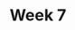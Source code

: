 ---
    title: Week 7
    weekNumber: 7
    days:
      - date: 2022-11-7
        events:
          "**LEC 19**{: .label .label-lecture } [Bootstrapping, Percentiles, and Confidence Intervals](http://datahub.ucsd.edu/user-redirect/git-sync?repo=https://github.com/dsc-courses/dsc10-2022-fa&subPath=lectures/lec19/lec19.ipynb) [✏️](resources/lectures/lec19/lec19.html)":
            "[CIT 13.1-13.3](https://inferentialthinking.com/chapters/13/1/Percentiles.html)"
                
          "**DIS 7**{: .label .label-disc } [Hypothesis Testing and Permutation Testing](https://practice.dsc10.com/disc07)":
      - date: 2022-11-8
        events:
          
          "**HW 5**{: .label .label-hw } **[Simulation, Sampling, and Hypothesis Testing](http://datahub.ucsd.edu/user-redirect/git-sync?repo=https://github.com/dsc-courses/dsc10-2022-fa&subPath=homeworks/hw05/hw05.ipynb)**":
      - date: 2022-11-9
        events:
          "**LEC 20**{: .label .label-lecture } [Confidence Intervals, Center and Spread](http://datahub.ucsd.edu/user-redirect/git-sync?repo=https://github.com/dsc-courses/dsc10-2022-fa&subPath=lectures/lec20/lec20.ipynb) [✏️](resources/lectures/lec20/lec20.html)":
            "[CIT 13.4-14.2](https://inferentialthinking.com/chapters/13/4/Using_Confidence_Intervals.html)"
                
      - date: 2022-11-11
        events:
          
          "No Lecture (Veterans Day 🎖️)":
      - date: 2022-11-12
        events:
          
          "**Lab 6**{: .label .label-lab } **[Resampling and the Bootstrap](http://datahub.ucsd.edu/user-redirect/git-sync?repo=https://github.com/dsc-courses/dsc10-2022-fa&subPath=labs/lab06/lab06.ipynb)**":
---